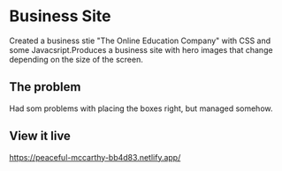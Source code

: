 # Business Site

Created a business stie "The Online Education Company" with CSS and some Javacsript.Produces a business site with hero images that change depending on the size of the screen.

## The problem

Had som problems with placing the boxes right, but managed somehow.

## View it live
https://peaceful-mccarthy-bb4d83.netlify.app/
